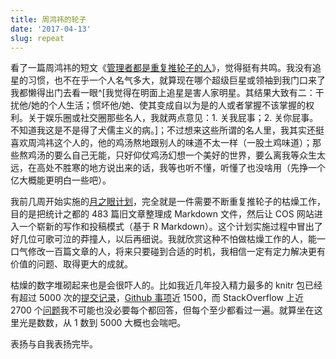 ```yaml
---
title: 周鸿祎的轮子
date: '2017-04-13'
slug: repeat
---
```


看了一篇周鸿祎的短文《[管理者都是重复推轮子的人](http://cj.sina.com.cn/article/detail/1656384667/211055)》，觉得挺有共鸣。我没有追星的习惯，也不在乎一个人名气多大，就算现在哪个超级巨星或领袖到我门口来了我都懒得出门去看一眼^[我觉得在明面上追星是害人家明星。其结果大致有二：干扰他/她的个人生活；惯坏他/她、使其变成自以为是的人或者掌握不该掌握的权利。关于娱乐圈或社交圈那些名人，我就两点意见：1. 关我屁事；2. 关你屁事。不知道我这是不是得了犬儒主义的病。]；不过想来这些所谓的名人里，我其实还挺喜欢周鸿祎这个人的，他的鸡汤熬地跟别人的味道不太一样（一股土鸡味道）；那些熬鸡汤的要么自己无能，只好仰仗鸡汤幻想一个美好的世界，要么离我等众生太远，在高处不胜寒的地方说出来的话，我等也听不懂，听懂了也没啥用（先挣一个亿大概能更明白一些吧）。

我前几周开始实施的[月之眼计划](https://github.com/cosname/cosx.org/issues/4)，完全就是一件需要不断重复推轮子的枯燥工作，目的是把统计之都的 483 篇旧文章整理成 Markdown 文件，然后让 COS 网站进入一个崭新的写作和投稿模式（基于 R Markdown）。这个计划实施过程中冒出了好几位可歌可泣的莽撞人，以后再细说。我就欣赏这种不怕做枯燥工作的人，能一口气修改一百篇文章的人，将来只要碰到合适的时机，我相信一定有定力解决更有价值的问题、取得更大的成就。

枯燥的数字堆砌起来也是会很吓人的。比如我近几年投入精力最多的 knitr 包已经有超过 5000 次的[提交记录](https://github.com/yihui/knitr)，[Github 事项](https://github.com/yihui/knitr/issues)近 1500，而 StackOverflow 上近 2700 个[问题](http://stackoverflow.com/tags/knitr)我不可能也没必要每个都回答，但每个至少都看过一遍。就算坐在这里光是数数，从 1 数到 5000 大概也会喘吧。

表扬与自我表扬完毕。
